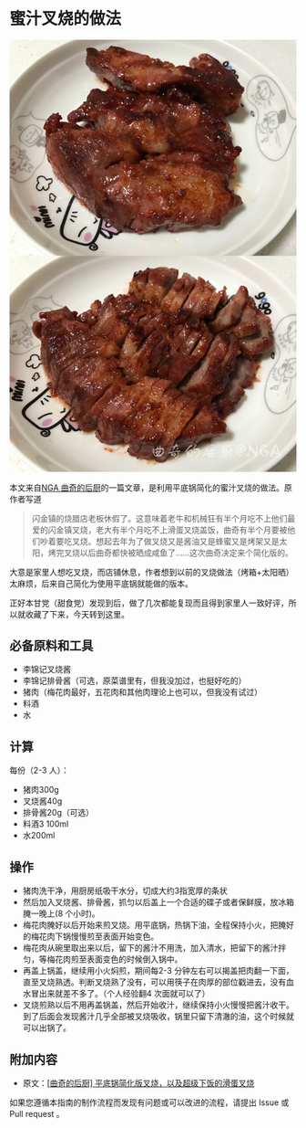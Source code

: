 # 蜜汁叉烧的做法

![蜜汁叉烧](./蜜汁叉烧.jpg)

本文来自[NGA 曲奇的后厨](https://nga.178.com/read.php?tid=14371201)的一篇文章，是利用平底锅简化的蜜汁叉烧的做法。原作者写道

> 闪金镇的烧腊店老板休假了。这意味着老牛和机械狂有半个月吃不上他们最爱的闪金镇叉烧，老大有半个月吃不上滑蛋叉烧盖饭，曲奇有半个月要被他们吵着要吃叉烧。想起去年为了做叉烧又是酱油又是蜂蜜又是烤架又是太阳，烤完叉烧以后曲奇都快被晒成咸鱼了……这次曲奇决定来个简化版的。

大意是家里人想吃叉烧，而店铺休息，作者想到以前的叉烧做法（烤箱+太阳晒）太麻烦，后来自己简化为使用平底锅就能做的版本。

正好本甘党（甜食党）发现到后，做了几次都能复现而且得到家里人一致好评，所以就收藏了下来，今天转到这里。

## 必备原料和工具

- 李锦记叉烧酱
- 李锦记排骨酱（可选，原菜谱里有，但我没加过，也挺好吃的）
- 猪肉（梅花肉最好，五花肉和其他肉理论上也可以，但我没有试过）
- 料酒
- 水

## 计算

每份（2-3 人）：

- 猪肉300g
- 叉烧酱40g
- 排骨酱20g（可选）
- 料酒3 100ml
- 水200ml

## 操作

- 猪肉洗干净，用厨房纸吸干水分，切成大约3指宽厚的条状
- 然后加入叉烧酱、排骨酱，抓匀以后盖上一个合适的碟子或者保鲜膜，放冰箱腌一晚上(8 个小时)。
- 梅花肉腌好以后开始来煎叉烧。用平底锅，热锅下油，全程保持小火，把腌好的梅花肉下锅慢慢煎至表面开始变色。
- 梅花肉从碗里取出来以后，留下的酱汁不用洗，加入清水，把留下的酱汁拌匀，等梅花肉煎至表面变色的时候倒入锅中。
- 再盖上锅盖，继续用小火焖煎，期间每2-3 分钟左右可以揭盖把肉翻一下面，直至叉烧熟透。判断叉烧熟了没有，可以用筷子在肉厚的部位戳进去，没有血水冒出来就差不多了。（个人经验翻4 次面就可以了）
- 叉烧煎熟以后不用再盖锅盖，然后开始收汁，继续保持小火慢慢把酱汁收干。到了后面会发现酱汁几乎全部被叉烧吸收，锅里只留下清澈的油，这个时候就可以出锅了。

## 附加内容

- 原文：[[曲奇的后厨] 平底锅简化版叉烧，以及超级下饭的滑蛋叉烧](https://nga.178.com/read.php?tid=14371201)


如果您遵循本指南的制作流程而发现有问题或可以改进的流程，请提出 Issue 或 Pull request 。

